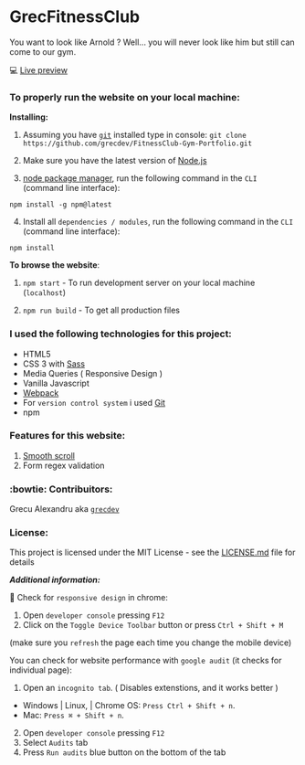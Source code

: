 # GrecFitnessClub

You want to look like Arnold ? Well... you will never look like him but still can come to our gym.

:computer: [Live preview](https://grecfitness.grec.dev/)

### To properly run the website on your local machine:

**Installing:**

1. Assuming you have [`git`](https://git-scm.com/downloads) installed type in console: `git clone https://github.com/grecdev/FitnessClub-Gym-Portfolio.git`

2. Make sure you have the latest version of [Node.js](https://nodejs.org/en/download/)

3. [node package manager](https://docs.npmjs.com/about-npm/), run the following command in the `CLI` (command line interface):

```
npm install -g npm@latest
```

4. Install all `dependencies / modules`, run the following command in the `CLI` (command line interface):

```
npm install
```

**To browse the website**:

1. `npm start` - To run development server on your local machine (`localhost`)

2. `npm run build` - To get all production files

### I used the following technologies for this project:

- HTML5
- CSS 3 with [Sass](https://sass-lang.com/)
- Media Queries ( Responsive Design )
- Vanilla Javascript
- [Webpack](https://github.com/webpack/webpack)
- For `version control system` i used [Git](https://git-scm.com/)
- npm

### Features for this website:

1. [Smooth scroll](http://callmecavs.com/jump.js/)
2. Form regex validation

### :bowtie: Contribuitors:

Grecu Alexandru aka [`grecdev`](https://github.com/grecdev)

### License:

This project is licensed under the MIT License - see the [LICENSE.md](https://github.com/grecdev/FitnessClub-Gym-Portfolio/blob/master/LICENSE.md) file for details

**_Additional information:_**

:iphone: Check for `responsive design` in chrome:

1. Open `developer console` pressing `F12`
2. Click on the `Toggle Device Toolbar` button or press `Ctrl + Shift + M`

(make sure you `refresh` the page each time you change the mobile device)

You can check for website performance with `google audit` (it checks for individual page):

1. Open an `incognito tab`. ( Disables extenstions, and it works better )

- Windows | Linux, | Chrome OS: `Press Ctrl + Shift + n`.
- Mac: `Press ⌘ + Shift + n`.

2. Open `developer console` pressing `F12`
3. Select `Audits` tab
4. Press `Run audits` blue button on the bottom of the tab

